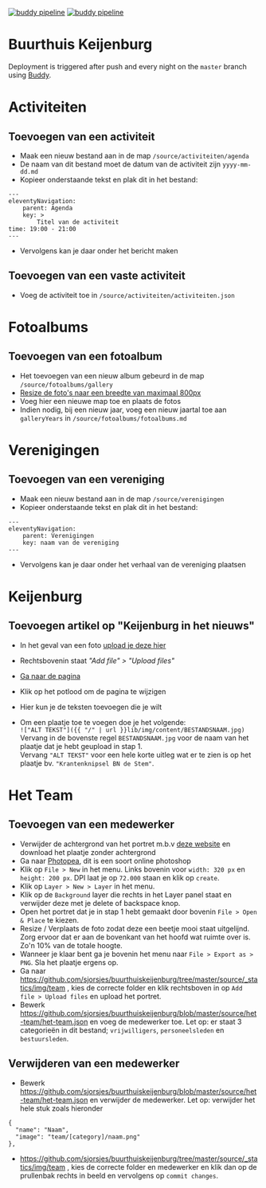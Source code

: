 [![buddy pipeline](https://app.buddy.works/gngr/buurthuiskeijenburg/pipelines/pipeline/239412/badge.svg?token=d3d72e8827c58169036184d335bee7d2428430b826818c01148feec9d41db0f6 "buddy manual pipeline")](https://app.buddy.works/gngr/buurthuiskeijenburg/pipelines/pipeline/239412) [![buddy pipeline](https://app.buddy.works/gngr/buurthuiskeijenburg/pipelines/pipeline/240017/badge.svg?token=d3d72e8827c58169036184d335bee7d2428430b826818c01148feec9d41db0f6 "buddy automatic pipeline")](https://app.buddy.works/gngr/buurthuiskeijenburg/pipelines/pipeline/240017)

# Buurthuis Keijenburg

Deployment is triggered after push and every night on the `master` branch using [Buddy](https://app.buddy.works).

# Activiteiten
## Toevoegen van een activiteit

- Maak een nieuw bestand aan in de map `/source/activiteiten/agenda`
- De naam van dit bestand moet de datum van de activiteit zijn `yyyy-mm-dd.md`
- Kopieer onderstaande tekst en plak dit in het bestand:
```
---
eleventyNavigation:
    parent: Agenda
    key: >
        Titel van de activiteit
time: 19:00 - 21:00
---
```
- Vervolgens kan je daar onder het bericht maken

## Toevoegen van een vaste activiteit
- Voeg de activiteit toe in `/source/activiteiten/activiteiten.json`

# Fotoalbums
## Toevoegen van een fotoalbum

- Het toevoegen van een nieuw album gebeurd in de map `/source/fotoalbums/gallery`
- [Resize de foto's naar een breedte van maximaal 800px](https://bulkresizephotos.com/en?resize_type=width&resize_value=800)
- Voeg hier een nieuwe map toe en plaats de fotos
- Indien nodig, bij een nieuw jaar, voeg een nieuw jaartal toe aan `galleryYears` in `/source/fotoalbums/fotoalbums.md`


# Verenigingen
## Toevoegen van een vereniging

- Maak een nieuw bestand aan in de map `/source/verenigingen`
- Kopieer onderstaande tekst en plak dit in het bestand:
```
---
eleventyNavigation:
    parent: Verenigingen
    key: naam van de vereniging
---
```
- Vervolgens kan je daar onder het verhaal van de vereniging plaatsen

# Keijenburg
## Toevoegen artikel op "Keijenburg in het nieuws"


* In het geval van een foto [upload je deze hier](https://github.com/sjorsjes/buurthuiskeijenburg/tree/master/source/_statics/img/content)
* Rechtsbovenin staat _"Add file" > "Upload files"_

* [Ga naar de pagina](https://github.com/sjorsjes/buurthuiskeijenburg/blob/master/source/keijenburg/in-het-nieuws.md)
* Klik op het potlood om de pagina te wijzigen
* Hier kun je de teksten toevoegen die je wilt
* Om een plaatje toe te voegen doe je het volgende:  
`!["ALT TEKST"]({{ "/" | url }}lib/img/content/BESTANDSNAAM.jpg)`  
Vervang in de bovenste regel `BESTANDSNAAM.jpg` voor de naam van het plaatje dat je hebt geupload in stap 1.  
Vervang `"ALT TEKST"` voor een hele korte uitleg wat er te zien is op het plaatje bv. `"Krantenknipsel BN de Stem"`.

# Het Team
## Toevoegen van een medewerker

- Verwijder de achtergrond van het portret m.b.v [deze website](https://www.remove.bg/) en download het plaatje zonder achtergrond
- Ga naar [Photopea](https://www.photopea.com/), dit is een soort online photoshop
- Klik op `File > New` in het menu. Links bovenin voor `width: 320 px` en `height: 200 px`. DPI laat je op `72.000` staan en klik op `create`.
- Klik op `Layer > New > Layer` in het menu.
- Klik op de `Background` layer die rechts in het Layer panel staat en verwijder deze met je delete of backspace knop.
- Open het portret dat je in stap 1 hebt gemaakt door bovenin `File > Open & Place` te kiezen.
- Resize / Verplaats de foto zodat deze een beetje mooi staat uitgelijnd. Zorg ervoor dat er aan de bovenkant van het hoofd wat ruimte over is. Zo'n 10% van de totale hoogte.
- Wanneer je klaar bent ga je bovenin het menu naar `File > Export as > PNG`. Sla het plaatje ergens op.
- Ga naar https://github.com/sjorsjes/buurthuiskeijenburg/tree/master/source/_statics/img/team , kies de correcte folder en klik rechtsboven in op `Add file > Upload files` en upload het portret.
- Bewerk https://github.com/sjorsjes/buurthuiskeijenburg/blob/master/source/het-team/het-team.json en voeg de medewerker toe. Let op: er staat 3 categorieën in dit bestand; `vrijwilligers`, `personeelsleden` en `bestuursleden`.

## Verwijderen van een medewerker
- Bewerk https://github.com/sjorsjes/buurthuiskeijenburg/blob/master/source/het-team/het-team.json en verwijder de medewerker. Let op: verwijder het hele stuk zoals hieronder
```
{
  "name": "Naam",
  "image": "team/[category]/naam.png"
},
```
- https://github.com/sjorsjes/buurthuiskeijenburg/tree/master/source/_statics/img/team , kies de correcte folder en medewerker en klik dan op de prullenbak rechts in beeld en vervolgens op `commit changes`.
